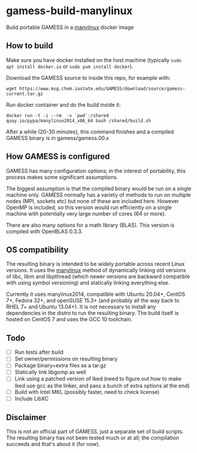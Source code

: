 # gamess-build-manylinux

Build portable GAMESS in a [manylinux](https://github.com/pypa/manylinux) docker image

## How to build

Make sure you have docker installed on the host machine (typically `sudo apt install docker.io` or `sudo yum install docker`).

Download the GAMESS source to inside this repo, for example with:
```
wget https://www.msg.chem.iastate.edu/GAMESS/download/source/gamess-current.tar.gz
```

Run docker container and do the build inside it:
```
docker run -t -i --rm  -v `pwd`:/shared quay.io/pypa/manylinux2014_x86_64 bash /shared/build.sh
```

After a while (20-30 minutes), this command finishes and a compiled GAMESS binary is in gamess/gamess.00.x

## How GAMESS is configured

GAMESS has many configuration options; in the interest of portability, this process makes some significant assumptions.

The biggest assumption is that the compiled binary would be run on a single machine only.  GAMESS normally has a variety of methods to run on multiple nodes (MPI, sockets etc) but none of these are included here.  However OpenMP is included, so this version would run efficiently on a single machine with potentially very large number of cores (64 or more).

There are also many options for a math library (BLAS).  This version is compiled with OpenBLAS 0.3.3.

## OS compatibility

The resulting binary is intended to be widely portable across recent Linux versions.  It uses the [manylinux](https://github.com/pypa/manylinux) method of dynamically linking old versions of libc, libm and libpthread (which newer versions are backward compatible with using symbol versioning) and statically linking everything else.

Currently it uses manylinux2014, compatible with Ubuntu 20.04+, CentOS 7+, Fedora 32+, and openSUSE 15.3+ (and probably all the way back to RHEL 7+ and Ubuntu 13.04+).  It is not necessary to install any dependencies in the distro to run the resulting binary.  The build itself is hosted on CentOS 7 and uses the GCC 10 toolchain.

## Todo

- [ ] Run tests after build
- [ ] Set owner/permissions on resulting binary
- [ ] Package binary+extra files as a tar.gz
- [ ] Statically link libgomp as well
- [ ] Link using a patched version of lked (need to figure out how to make lked use gcc as the linker, and pass a bunch of extra options at the end)
- [ ] Build with Intel MKL (possibly faster, need to check license)
- [ ] Include LibXC

## Disclaimer

This is not an official part of GAMESS, just a separate set of build scripts.  The resulting binary has not been tested much or at all; the compilation succeeds and that's about it (for now).
